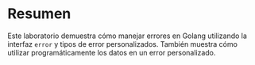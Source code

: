 # Resumen

Este laboratorio demuestra cómo manejar errores en Golang utilizando la interfaz `error` y tipos de error personalizados. También muestra cómo utilizar programáticamente los datos en un error personalizado.
